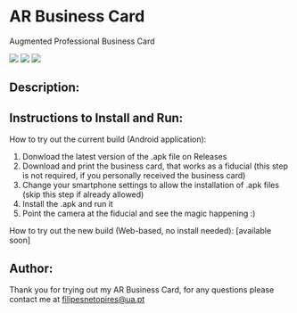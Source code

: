 # AR Business Card
Augmented Professional Business Card

![](https://img.shields.io/badge/Maintained-Yes-brightgreen)
![](https://img.shields.io/badge/Made%20For-Smartphones-brightgreen)
![](https://img.shields.io/badge/License-MIT-lightgrey)

## Description:


## Instructions to Install and Run:

How to try out the current build (Android application):
1. Donwload the latest version of the .apk file on Releases
2. Download and print the business card, that works as a fiducial (this step is not required, if you personally received the business card)
3. Change your smartphone settings to allow the installation of .apk files (skip this step if already allowed)
4. Install the .apk and run it
5. Point the camera at the fiducial and see the magic happening :)

How to try out the new build (Web-based, no install needed):
[available soon]

## Author:

Thank you for trying out my AR Business Card, for any questions please contact me at filipesnetopires@ua.pt
